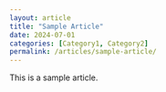 ```yaml
---
layout: article
title: "Sample Article"
date: 2024-07-01
categories: [Category1, Category2]
permalink: /articles/sample-article/
---
```


This is a sample article.